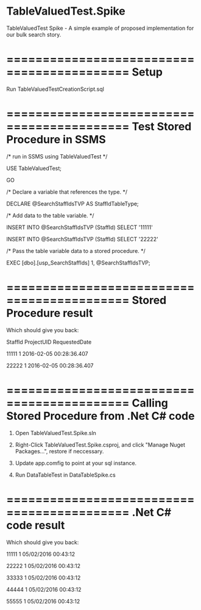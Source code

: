 # TableValuedTest.Spike
TableValuedTest Spike - A simple example of proposed implementation for our bulk search story.

===========================================
Setup
===========================================
Run TableValuedTestCreationScript.sql

===========================================
Test Stored Procedure in SSMS
===========================================

/* run in SSMS using TableValuedTest */    

USE TableValuedTest;

GO

/* Declare a variable that references the type. */

DECLARE @SearchStaffIdsTVP AS StaffIdTableType;

/* Add data to the table variable. */

INSERT INTO @SearchStaffIdsTVP (StaffId)
    SELECT '11111'

INSERT INTO @SearchStaffIdsTVP (StaffId)
    SELECT '22222'   

/* Pass the table variable data to a stored procedure. */

EXEC [dbo].[usp_SearchStaffIds] 1, @SearchStaffIdsTVP; 

===========================================
Stored Procedure result
===========================================
Which should give you back:

StaffId ProjectUID  RequestedDate

11111	  1	          2016-02-05 00:28:36.407

22222	  1	          2016-02-05 00:28:36.407

===========================================
Calling Stored Procedure from .Net C# code
===========================================

1) Open TableValuedTest.Spike.sln

2) Right-Click TableValuedTest.Spike.csproj, and click "Manage Nuget Packages...", restore if neccessary.

3) Update app.comfig to point at your sql instance.

4) Run DataTableTest in DataTableSpike.cs

===========================================
.Net C# code result
===========================================
Which should give you back:

11111	1	05/02/2016 00:43:12

22222	1	05/02/2016 00:43:12

33333	1	05/02/2016 00:43:12

44444	1	05/02/2016 00:43:12

55555	1	05/02/2016 00:43:12
